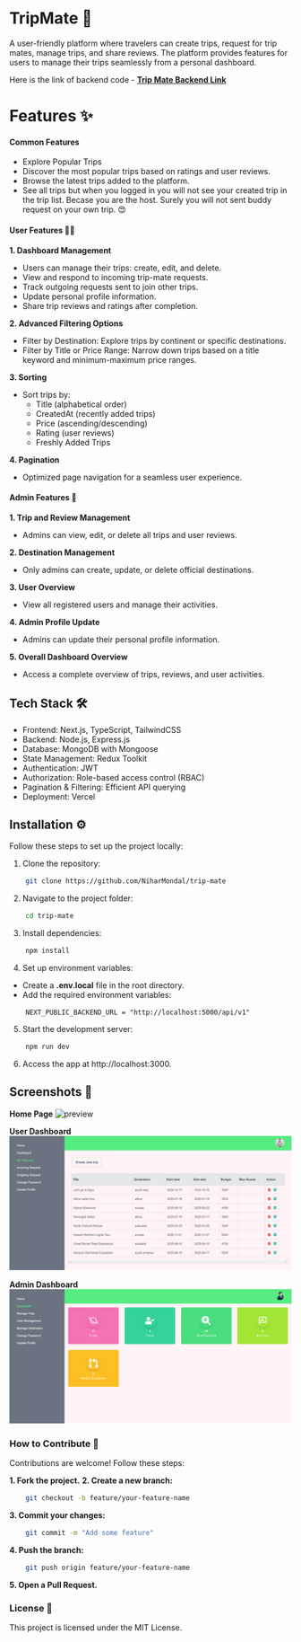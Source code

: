 # TripMate 🚀

A user-friendly platform where travelers can create trips, request for trip mates, manage trips, and share reviews. The platform provides features for users to manage their trips seamlessly from a personal dashboard.

Here is the link of backend code - **[Trip Mate Backend Link](https://github.com/NiharMondal/trip-mate-backend)**

# Features ✨

#### Common Features

-   Explore Popular Trips
-   Discover the most popular trips based on ratings and user reviews.
-   Browse the latest trips added to the platform.
-   See all trips but when you logged in you will not see your created trip in the trip list. Becase you are the host. Surely you will not sent buddy request on your own trip. 😍

#### User Features 🧑‍💻

**1. Dashboard Management**

-   Users can manage their trips: create, edit, and delete.
-   View and respond to incoming trip-mate requests.
-   Track outgoing requests sent to join other trips.
-   Update personal profile information.
-   Share trip reviews and ratings after completion.

**2. Advanced Filtering Options**

-   Filter by Destination: Explore trips by continent or specific destinations.
-   Filter by Title or Price Range: Narrow down trips based on a title keyword and minimum-maximum price ranges.

**3. Sorting**

-   Sort trips by:
    -   Title (alphabetical order)
    -   CreatedAt (recently added trips)
    -   Price (ascending/descending)
    -   Rating (user reviews)
    -   Freshly Added Trips

**4. Pagination**

-   Optimized page navigation for a seamless user experience.

#### Admin Features 🔑

**1. Trip and Review Management**

-   Admins can view, edit, or delete all trips and user reviews.

**2. Destination Management**

-   Only admins can create, update, or delete official destinations.

**3. User Overview**

-   View all registered users and manage their activities.

**4. Admin Profile Update**

-   Admins can update their personal profile information.

**5. Overall Dashboard Overview**

-   Access a complete overview of trips, reviews, and user activities.

## Tech Stack 🛠️

-   Frontend: Next.js, TypeScript, TailwindCSS
-   Backend: Node.js, Express.js
-   Database: MongoDB with Mongoose
-   State Management: Redux Toolkit
-   Authentication: JWT
-   Authorization: Role-based access control (RBAC)
-   Pagination & Filtering: Efficient API querying
-   Deployment: Vercel

## Installation ⚙️

Follow these steps to set up the project locally:

1. Clone the repository:

```bash
    git clone https://github.com/NiharMondal/trip-mate
```

2. Navigate to the project folder:

```bash
    cd trip-mate
```

3. Install dependencies:

```bash
    npm install
```

4. Set up environment variables:

-   Create a **.env.local** file in the root directory.
-   Add the required environment variables:

```env
    NEXT_PUBLIC_BACKEND_URL = "http://localhost:5000/api/v1"
```

5. Start the development server:

```bash
    npm run dev
```

6. Access the app at http://localhost:3000.

## Screenshots 📸

**Home Page**
![preview](public/preview/home-page.png)

**User Dashboard**
![preview](public/preview/user-dashboard.png)

**Admin Dashboard**
![preview](public/preview/admin-dashboard.png)

### How to Contribute 🤝

Contributions are welcome! Follow these steps:

**1. Fork the project.**
**2. Create a new branch:**

```bash
    git checkout -b feature/your-feature-name
```

**3. Commit your changes:**

```bash
    git commit -m "Add some feature"
```

**4. Push the branch:**

```bash
    git push origin feature/your-feature-name
```

**5. Open a Pull Request.**

### License 📝

This project is licensed under the MIT License.
